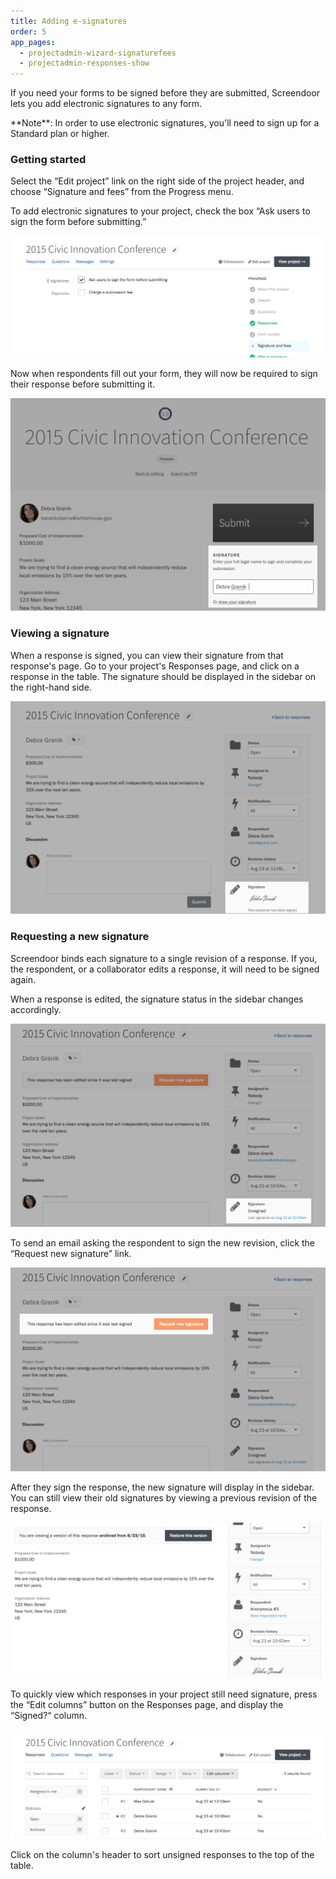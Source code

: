 ```yaml
---
title: Adding e-signatures
order: 5
app_pages:
  - projectadmin-wizard-signaturefees
  - projectadmin-responses-show
---
```


If you need your forms to be signed before they are submitted, Screendoor lets you add electronic signatures to any form.

<div class='alert'>
    **Note**: In order to use electronic signatures, you'll need to sign up for a Standard plan or higher.
</div>

### Getting started

Select the &ldquo;Edit project&rdquo; link on the right side of the project header, and choose &ldquo;Signature and fees&rdquo; from the Progress menu.  

To add electronic signatures to your project, check the box &ldquo;Ask users to sign the form before submitting.&rdquo;

![Signatures and fees page.](../images/signatures_1.png)

Now when respondents fill out your form, they will now be required to sign their response before submitting it.

![Asking a respondent to sign their submission.](../images/signatures_2.png)

### Viewing a signature

When a response is signed, you can view their signature from that response's page. Go to your project's Responses page, and click on a response in the table. The signature should be displayed in the sidebar on the right-hand side.

![Viewing a signature in Screendoor.](../images/signatures_3.png)

### Requesting a new signature

Screendoor binds each signature to a single revision of a response. If you, the respondent, or a collaborator edits a response, it will need to be signed again.

When a response is edited, the signature status in the sidebar changes accordingly.

![An edited response that was previously signed.](../images/signatures_4.png)

To send an email asking the respondent to sign the new revision, click the &ldquo;Request new signature&rdquo; link.

![Requesting a new signature.](../images/signatures_5.png)

After they sign the response, the new signature will display in the sidebar. You can still view their old signatures by viewing a previous revision of the response.

![Viewing signatures in a previous revision.](../images/signatures_6.png)

To quickly view which responses in your project still need signature, press the &ldquo;Edit columns&rdquo; button on the Responses page, and display the &ldquo;Signed?&ldquo; column.

![The Signed column on the Responses page.](../images/signatures_7.png)

Click on the column's header to sort unsigned responses to the top of the table.
